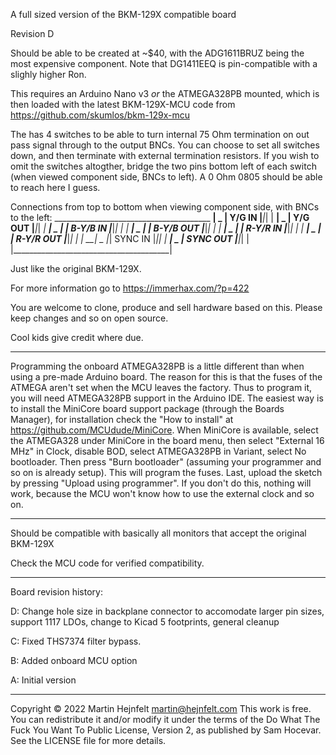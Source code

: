 A full sized version of the BKM-129X compatible board

Revision D

Should be able to be created at ~$40, with the ADG1611BRUZ being the most expensive component.
Note that DG1411EEQ is pin-compatible with a slighly higher Ron.

This requires an Arduino Nano v3 *or* the ATMEGA328PB mounted, which is then loaded with the
latest BKM-129X-MCU code from https://github.com/skumlos/bkm-129x-mcu

The has 4 switches to be able to turn internal 75 Ohm termination on out pass signal through to the output BNCs. You 
can choose to set all switches down, and then terminate with external termination resistors. If you wish to omit the
switches altogther, bridge the two pins bottom left of each switch (when viewed component side, BNCs to left). 
A 0 Ohm 0805 should be able to reach here I guess.

Connections from top to bottom when viewing component side, with BNCs to the left:
               _______________________________________
            __| _                                     |
Y/G IN     |___|_|                                    |
            __| _                                     |
Y/G OUT    |___|_|                                   _|
            __| _                                   | |
B-Y/B IN   |___|_|                                  | |
            __| _                                   | |
B-Y/B OUT  |___|_|                                  | |
            __| _                                   | |
R-Y/R IN   |___|_|                                  | |
            __| _                                   | |
R-Y/R OUT  |___|_|                                  | |
            __| _                                   |_|
SYNC IN    |___|_|                                    |
            __| _                                     |
SYNC OUT   |___|_|                                    |
              |_______________________________________|

Just like the original BKM-129X.

For more information go to https://immerhax.com/?p=422

You are welcome to clone, produce and sell hardware based on this. Please keep changes and so on open source.

Cool kids give credit where due.

---------

Programming the onboard ATMEGA328PB is a little different than when using a pre-made Arduino board.
The reason for this is that the fuses of the ATMEGA aren't set when the MCU leaves the factory.
Thus to program it, you will need ATMEGA328PB support in the Arduino IDE. The easiest way is to
install the MiniCore board support package (through the Boards Manager), for installation
check the "How to install" at https://github.com/MCUdude/MiniCore.
When MiniCore is available,  select the ATMEGA328 under MiniCore in the board menu, then select
"External 16 MHz" in Clock, disable BOD, select ATMEGA328PB in Variant, select No bootloader.
Then press "Burn bootloader" (assuming your programmer and so on is already setup). This will
program the fuses. Last, upload the sketch by pressing "Upload using programmer". If you don't
do this, nothing will work, because the MCU won't know how to use the external clock and so on.


---------

Should be compatible with basically all monitors that accept the original BKM-129X

Check the MCU code for verified compatibility.

---------

Board revision history:

D: Change hole size in backplane connector to accomodate larger pin sizes,
   support 1117 LDOs, change to Kicad 5 footprints, general cleanup

C: Fixed THS7374 filter bypass.

B: Added onboard MCU option

A: Initial version

---------

Copyright © 2022 Martin Hejnfelt <martin@hejnfelt.com>
This work is free. You can redistribute it and/or modify it under the
terms of the Do What The Fuck You Want To Public License, Version 2,
as published by Sam Hocevar. See the LICENSE file for more details.

